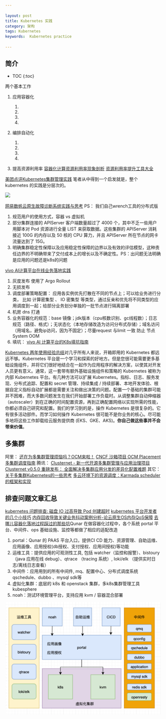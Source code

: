 ```yaml
---

layout: post
title: Kubernetes 实践
category: 架构
tags: Kubernetes
keywords:  Kubernetes practice

---
```


## 简介

* TOC
{:toc}

两个基本工作

1. 应用容器化

    1. 
    2. 
    3. 
    4. 
2. 编排自动化

    1. 
    2. 
    3. 
    4. 
3. 提高资源利用率 [容器化计算资源利用率现象剖析](https://mp.weixin.qq.com/s/8sHsI1pVm-1RX5w1F3uWPg) [资源利用率提升工具大全](https://mp.weixin.qq.com/s/tjpSneIghbGlRpAg1qkhHA)

[美团点评Kubernetes集群管理实践](https://mp.weixin.qq.com/s/lYDYzEUlvXQhCO1xCJ7HAg) 笔者从中得到一个启发就是，整个kubernetes 的实践是分层次的。

![](/public/upload/kubernetes/meituan_kubernetes_practice.png)

[网易数帆云原生故障诊断系统实践与思考](https://zhuanlan.zhihu.com/p/347629491) PS： 我们自己wrench工具的分布式版
1. 规范用户的使用方式，容器 vs 虚拟机
2. 部分集群连接的 APIServer 客户端数量超过了 4000 个，其中不乏一些用户用脚本对 Pod 资源进行全量 LIST 来获取数据。这些集群的 APIServer 消耗接近 100G 的内存以及 50 核的 CPU 算力，并且 APIServer 所在节点的网卡流量达到了 15G。
3. 明确集群稳定性保障以及应用稳定性保障的边界以及有效的评估模型，这种责任边界的不明确带来了交付成本上的增长以及不确定性。PS：出问题无法明确是应用的问题还是k8s的问题

[vivo AI计算平台在线业务落地实践](https://mp.weixin.qq.com/s/nvXm0zEshtOMWrN5mqEHsQ)
1. 灰度发布  使用了 Argo Rollout
2. 无损发布
3. 调度部署策略配置： 应用各实例优先打散在不同的节点上；可以给业务进行分类， 比如 计算密集型 、 IO 密集型 等类型，通过反亲和优先将不同类型的应用调度到一起；给部分业务划分单独的一批节点进行隔离部署
4. 机房 dns 打通
5. 业务容器化的规范：base 镜像；jdk版本（cpu核数识别、gc线程数）；日志规范（路径、格式）；无状态化（本地存储改造为访问分布式存储）；域名访问（用域名，避免ip访问，因为不固定）；尽量request 与limit 一致 防止 节点 System OOM
6. 填坑： [vivo AI 计算平台的K8s填坑指南](https://mp.weixin.qq.com/s/-LncaLTjrP1R2swyiSrjaA)

[Kubernetes 两年使用经验总结](https://mp.weixin.qq.com/s/5W8NemCKXK70OMyUQUlOfg)对几乎所有人来说，开箱即用的 Kubernetes 都远远不够。Kubernetes 平台是一个学习和探索的好地方。但是您很可能需要更多基础设施组件，并将它们很好地结合在一起作为应用程序的解决方案，以使其对开发人员更有意义。通常，这一套带有额外基础设施组件和策略的 Kubernetes 被称为内部 Kubernetes 平台。有几种方法可以扩展 Kubernetes。指标、日志、服务发现、分布式追踪、配置和 secret 管理、持续集成 / 持续部署、本地开发体验、根据自定义指标自动扩展都是需要关注和做出决策的问题。配置一个基础的集群可能并不困难，而大多数问题发生在我们开始部署工作负载时。从调整集群自动伸缩器（autoscaler）到在正确的时间配置资源，再到正确配置网络以实现所需的性能，你都必须自己研究和配置。我们的学习到的是，操作 Kubernetes 是很复杂的。它有很多活动部件。而学习如何操作 Kubernetes 很可能不是你业务的核心。尽可能多地将这些工作卸载给云服务提供商 (EKS、GKE、AKS)。**你自己做这些事并不会带来价值**。

## 多集群
阿里：
[还在为多集群管理烦恼吗？OCM来啦！](https://mp.weixin.qq.com/s/t1AGv3E7Q00N7LmHLbdZyA)
[CNCF 沙箱项目 OCM Placement 多集群调度指南](https://mp.weixin.qq.com/s/_k2MV4b3hfTrLUCCOKOG8g)
腾讯：
[Clusternet - 新一代开源多集群管理与应用治理项目](https://mp.weixin.qq.com/s/4kBmo9v35pXz9ooixNrXdQ)
[Clusternet v0.5.0 重磅发布： 全面解决多集群应用分发的差异化配置难题](https://mp.weixin.qq.com/s/fcLN4w_Qu8IAm2unk4B_rg)
其它：
[关于多集群Kubernetes的一些思考](https://mp.weixin.qq.com/s/haBM1BSDWLhRYBJH4cJHvA)
[多云环境下的资源调度：Karmada scheduler的框架和实现](https://mp.weixin.qq.com/s/RvnEMpK7l9bqbQCrbPqBPQ)

## 排查问题文章汇总

[kubernetes 问题排查: 磁盘 IO 过高导致 Pod 创建超时](https://mp.weixin.qq.com/s/3v84M5idGi-nJ5u8RUzP6A)
[kubernetes 平台开发者的几个小技巧](https://mp.weixin.qq.com/s/RVYJd_3xzDps-1xFwtl01g)
[内存回收导致关键业务抖动案例分析-论云原生OS内存QoS保障](https://mp.weixin.qq.com/s/m74OgseP3I9AIKvPP6exrg)
[去哪儿容器化落地过程踩过的那些坑](https://mp.weixin.qq.com/s/TEHKO9M1BdkQre2IrIQUlA)Qunar 在做容器化过程中，各个系统 portal 平台、中间件、ops 基础设施、监控等都做了相应的适配改造
1. portal：Qunar 的 PAAS 平台入口，提供CI CD 能力、资源管理、自助运维、应用画像、应用授权(db授权、支付授权、应用间授权)等功能
2. 运维工具：提供应用的可观测性工具, 包括 watcher（监控和报警）、bistoury （java 应用在线 debug）、qtrace （tracing 系统）, loki/elk （提供实时日志/离线日志查看）
3. 中间件：应用用到的所有中间件, mq、配置中心、分布式调度系统 qschedule、dubbo 、mysql sdk等
4. 虚拟化集群：底层的 k8s 和 openstack 集群，多k8s集群管理工具 kubesphere
5. noah：测试环境管理平台，支持应用 kvm / 容器混合部署

![](/public/upload/kubernetes/qunar_overview.png)
